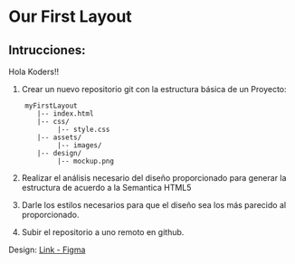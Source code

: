 # Our First Layout

## Intrucciones:

Hola Koders!!

1. Crear un nuevo repositorio git con la estructura básica de un Proyecto:

```
    myFirstLayout
       |-- index.html
       |-- css/
            |-- style.css
       |-- assets/
            |-- images/
       |-- design/
            |-- mockup.png
```

2. Realizar el análisis necesario del diseño proporcionado para generar la estructura de acuerdo a la Semantica HTML5

3. Darle los estilos necesarios para que el diseño sea los más parecido al proporcionado.

4. Subir el repositorio a uno remoto en github.

Design: [Link - Figma](https://www.figma.com/file/RRstYukWTWarFgE16Oh4Ww/Maquetado-python?node-id=55%3A557)  